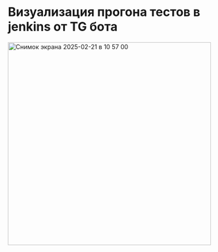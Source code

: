# Визуализация прогона тестов в jenkins от TG бота
<img width="469" alt="Снимок экрана 2025-02-21 в 10 57 00" src="https://github.com/user-attachments/assets/1f516369-4da6-4d3a-92ab-b979e02b3a09" />

